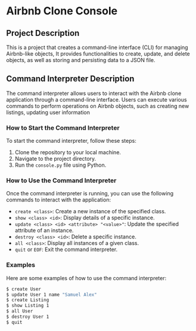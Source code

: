# Airbnb Clone Console

## Project Description

This is a project that creates a command-line interface (CLI) for managing Airbnb-like objects, It provides functionalities to create, update, and delete objects, as well as storing and persisting data to a JSON file.

## Command Interpreter Description

The command interpreter allows users to interact with the Airbnb clone application through a command-line interface. Users can execute various commands to perform operations on Airbnb objects, such as creating new listings, updating user information

### How to Start the Command Interpreter

To start the command interpreter, follow these steps:
1. Clone the repository to your local machine.
2. Navigate to the project directory.
3. Run the `console.py` file using Python.

### How to Use the Command Interpreter

Once the command interpreter is running, you can use the following commands to interact with the application:

- `create <class>`: Create a new instance of the specified class.
- `show <class> <id>`: Display details of a specific instance.
- `update <class> <id> <attribute> "<value>"`: Update the specified attribute of an instance.
- `destroy <class> <id>`: Delete a specific instance.
- `all <class>`: Display all instances of a given class.
- `quit` or `EOF`: Exit the command interpreter.

### Examples

Here are some examples of how to use the command interpreter:

```bash
$ create User
$ update User 1 name "Samuel Alex"
$ create Listing
$ show Listing 1
$ all User
$ destroy User 1
$ quit

